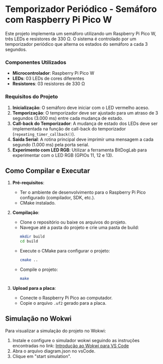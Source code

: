 # Temporizador Periódico - Semáforo com Raspberry Pi Pico W

Este projeto implementa um semáforo utilizando um Raspberry Pi Pico W, três LEDs e resistores de 330 Ω. O sistema é controlado por um temporizador periódico que alterna os estados do semáforo a cada 3 segundos.

### Componentes Utilizados

- **Microcontrolador**: Raspberry Pi Pico W
- **LEDs**: 03 LEDs de cores diferentes
- **Resistores**: 03 resistores de 330 Ω

### Requisitos do Projeto

1. **Inicialização**: O semáforo deve iniciar com o LED vermelho aceso.
2. **Temporização**: O temporizador deve ser ajustado para um atraso de 3 segundos (3.000 ms) entre cada mudança de estado.
3. **Call-back do Temporizador**: A mudança de estado dos LEDs deve ser implementada na função de call-back do temporizador (`repeating_timer_callback()`).
4. **Saída Serial**: A rotina principal deve imprimir uma mensagem a cada segundo (1.000 ms) pela porta serial.
5. **Experimento com LED RGB**: Utilizar a ferramenta BitDogLab para experimentar com o LED RGB (GPIOs 11, 12 e 13).


## Como Compilar e Executar
1. **Pré-requisitos**:
   - Ter o ambiente de desenvolvimento para o Raspberry Pi Pico configurado (compilador, SDK, etc.).
   - CMake instalado.

2. **Compilação**:
   - Clone o repositório ou baixe os arquivos do projeto.
   - Navegue até a pasta do projeto e crie uma pasta de build:
     ```bash
     mkdir build
     cd build
     ```
   - Execute o CMake para configurar o projeto:
     ```bash
     cmake ..
     ```
   - Compile o projeto:
     ```bash
     make
     ```

3. **Upload para a placa**:
   - Conecte o Raspberry Pi Pico ao computador.
   - Copie o arquivo `.uf2` gerado para a placa.

## Simulação no Wokwi
Para visualizar a simulação do projeto no Wokwi:
1. Instale e configure o simulador wokwi seguindo as instruções encontradas no link:
[Introdução ao Wokwi para VS Code](https://docs.wokwi.com/pt-BR/vscode/getting-started)
2. Abra o arquivo diagram.json no vsCode.
3. Clique em "start simulation". 